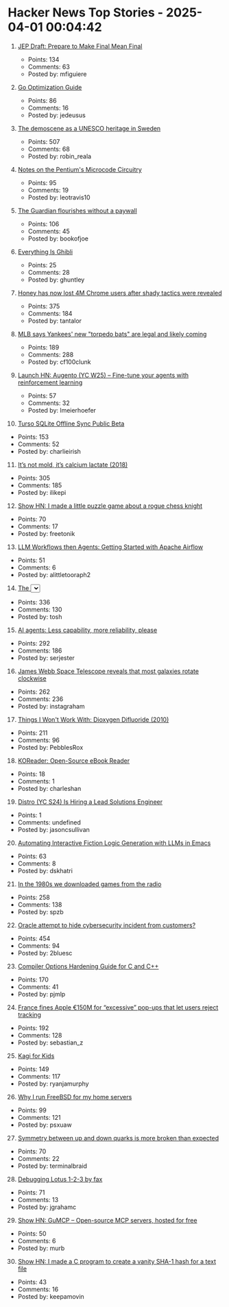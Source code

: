 # Hacker News Top Stories - 2025-04-01 00:04:42

1. [JEP Draft: Prepare to Make Final Mean Final](https://openjdk.org/jeps/8349536)
   - Points: 134
   - Comments: 63
   - Posted by: mfiguiere

2. [Go Optimization Guide](https://goperf.dev/)
   - Points: 86
   - Comments: 16
   - Posted by: jedeusus

3. [The demoscene as a UNESCO heritage in Sweden](https://www.goto80.com/the-demoscene-as-a-unesco-heritage-in-sweden)
   - Points: 507
   - Comments: 68
   - Posted by: robin_reala

4. [Notes on the Pentium's Microcode Circuitry](https://www.righto.com/2025/03/pentium-microcde-rom-circuitry.html)
   - Points: 95
   - Comments: 19
   - Posted by: leotravis10

5. [The Guardian flourishes without a paywall](https://nymag.com/intelligencer/article/how-the-guardian-us-flourishes-without-a-paywall.html)
   - Points: 106
   - Comments: 45
   - Posted by: bookofjoe

6. [Everything Is Ghibli](https://carly.substack.com/p/everything-is-ghibli)
   - Points: 25
   - Comments: 28
   - Posted by: ghuntley

7. [Honey has now lost 4M Chrome users after shady tactics were revealed](https://9to5google.com/2025/03/31/honey-extension-users-dropped-chrome-march-2025/)
   - Points: 375
   - Comments: 184
   - Posted by: tantalor

8. [MLB says Yankees' new "torpedo bats" are legal and likely coming](https://thelibertyline.com/2025/03/30/yankees-new-torpedo-bat/)
   - Points: 189
   - Comments: 288
   - Posted by: cf100clunk

9. [Launch HN: Augento (YC W25) – Fine-tune your agents with reinforcement learning](undefined)
   - Points: 57
   - Comments: 32
   - Posted by: lmeierhoefer

10. [Turso SQLite Offline Sync Public Beta](https://turso.tech/blog/turso-offline-sync-public-beta)
   - Points: 153
   - Comments: 52
   - Posted by: charlieirish

11. [It’s not mold, it’s calcium lactate (2018)](https://www.thephcheese.com/theres-white-stuff-growing-on-your-cheese-that-isnt-mold)
   - Points: 305
   - Comments: 185
   - Posted by: ilikepi

12. [Show HN: I made a little puzzle game about a rogue chess knight](https://knightride.rakhim.org/)
   - Points: 70
   - Comments: 17
   - Posted by: freetonik

13. [LLM Workflows then Agents: Getting Started with Apache Airflow](https://github.com/astronomer/airflow-ai-sdk)
   - Points: 51
   - Comments: 6
   - Posted by: alittletooraph2

14. [The <select> element can now be customized with CSS](https://developer.chrome.com/blog/a-customizable-select)
   - Points: 336
   - Comments: 130
   - Posted by: tosh

15. [AI agents: Less capability, more reliability, please](https://www.sergey.fyi/articles/reliability-vs-capability)
   - Points: 292
   - Comments: 186
   - Posted by: serjester

16. [James Webb Space Telescope reveals that most galaxies rotate clockwise](https://www.smithsonianmag.com/smart-news/james-webb-space-telescope-reveals-that-most-galaxies-rotate-clockwise-180986224/)
   - Points: 262
   - Comments: 236
   - Posted by: instagraham

17. [Things I Won't Work With: Dioxygen Difluoride (2010)](https://www.science.org/content/blog-post/things-i-won-t-work-dioxygen-difluoride)
   - Points: 211
   - Comments: 96
   - Posted by: PebblesRox

18. [KOReader: Open-Source eBook Reader](https://github.com/koreader/koreader)
   - Points: 18
   - Comments: 1
   - Posted by: charleshan

19. [Distro (YC S24) Is Hiring a Lead Solutions Engineer](https://www.ycombinator.com/companies/distro/jobs/hJQCfVH-lead-solutions-engineer)
   - Points: 1
   - Comments: undefined
   - Posted by: jasoncsullivan

20. [Automating Interactive Fiction Logic Generation with LLMs in Emacs](https://blog.tendollaradventure.com/automating-story-logic-with-llms/)
   - Points: 63
   - Comments: 8
   - Posted by: dskhatri

21. [In the 1980s we downloaded games from the radio](https://newslttrs.com/yes-in-the-1980s-we-downloaded-games-from-the-radio/)
   - Points: 258
   - Comments: 138
   - Posted by: spzb

22. [Oracle attempt to hide cybersecurity incident from customers?](https://doublepulsar.com/oracle-attempt-to-hide-serious-cybersecurity-incident-from-customers-in-oracle-saas-service-9231c8daff4a)
   - Points: 454
   - Comments: 94
   - Posted by: 2bluesc

23. [Compiler Options Hardening Guide for C and C++](https://best.openssf.org/Compiler-Hardening-Guides/Compiler-Options-Hardening-Guide-for-C-and-C++.html)
   - Points: 170
   - Comments: 41
   - Posted by: pjmlp

24. [France fines Apple €150M for “excessive” pop-ups that let users reject tracking](https://arstechnica.com/tech-policy/2025/03/france-fines-apple-e150m-for-excessive-pop-ups-that-let-users-reject-tracking/)
   - Points: 192
   - Comments: 128
   - Posted by: sebastian_z

25. [Kagi for Kids](https://help.kagi.com/kagi/plans/family-plan.html#kidslogin)
   - Points: 149
   - Comments: 117
   - Posted by: ryanjamurphy

26. [Why I run FreeBSD for my home servers](https://aumont.fr/posts/FreeBSD-Home-Server/)
   - Points: 99
   - Comments: 121
   - Posted by: psxuaw

27. [Symmetry between up and down quarks is more broken than expected](https://phys.org/news/2025-03-symmetry-quarks-broken.html)
   - Points: 70
   - Comments: 22
   - Posted by: terminalbraid

28. [Debugging Lotus 1-2-3 by fax](https://blog.jgc.org/2025/03/debugging-lotus-1-2-3-by-fax.html)
   - Points: 71
   - Comments: 13
   - Posted by: jgrahamc

29. [Show HN: GuMCP – Open-source MCP servers, hosted for free](https://github.com/gumloop/guMCP)
   - Points: 50
   - Comments: 6
   - Posted by: murb

30. [Show HN: I made a C program to create a vanity SHA-1 hash for a text file](https://gist.github.com/o0101/77eb378b5076fe47c3336583330ac615)
   - Points: 43
   - Comments: 16
   - Posted by: keepamovin

